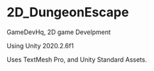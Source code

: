 # 2D_DungeonEscape
GameDevHq, 2D game Develpment

Using Unity 2020.2.6f1

Uses TextMesh Pro, and Unity Standard Assets.